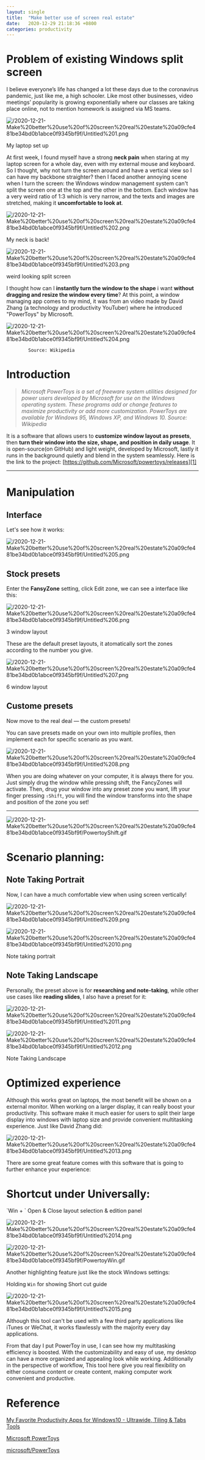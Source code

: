 ```yaml
---
layout: single
title:  "Make better use of screen real estate"
date:   2020-12-29 21:18:36 +0800
categories: productivity
---
```


# Problem of existing Windows split screen

I believe everyone’s life has changed a lot these days due to the coronavirus pandemic, just like me, a high schooler. Like most other businesses, video meetings’ popularity is growing exponentially where our classes are taking place online, not to mention homework is assigned via MS teams.

![/2020-12-21-Make%20better%20use%20of%20screen%20real%20estate%20a09cfe481be34bd0b1abce0f9345bf9f/Untitled%201.png][image-1]

My laptop set up

At first week, I found myself have a strong **neck pain** when staring at my laptop screen for a whole day, even with my external mouse and keyboard. So I thought, why not turn the screen around and have a vertical view so I can have my backbone straighter? then I faced another annoying scene when I turn the screen: the Windows window management system can't split the screen one at the top and the other in the bottom. Each window has a very weird ratio of 1:3 which is very narrow, and the texts and images are stretched, making it **uncomfortable to look at**.  

![/2020-12-21-Make%20better%20use%20of%20screen%20real%20estate%20a09cfe481be34bd0b1abce0f9345bf9f/Untitled%202.png][image-2]

My neck is back!

![/2020-12-21-Make%20better%20use%20of%20screen%20real%20estate%20a09cfe481be34bd0b1abce0f9345bf9f/Untitled%203.png][image-3]

weird looking split screen

I thought how can I **instantly turn the window to the shape** i want **without dragging and resize the window every time**? At this point, a window managing app comes to my mind, it was from an video made by David Zhang (a technology and productivity YouTuber) where he introduced "PowerToys" by Microsoft. 

![/2020-12-21-Make%20better%20use%20of%20screen%20real%20estate%20a09cfe481be34bd0b1abce0f9345bf9f/Untitled%204.png][image-4]

```
        Source: Wikipedia 
```

# Introduction

> *Microsoft PowerToys is a set of freeware system utilities designed for power users developed by Microsoft for use on the Windows operating system. These programs add or change features to maximize productivity or add more customization. PowerToys are available for Windows 95, Windows XP, and Windows 10. Source: Wikipedia*

It is a software that allows users to **customize window layout as presets**, then **turn their window into the size, shape, and position in daily usage**. It is open-source(on GitHub) and light weight, developed by Microsoft, lastly it runs in the background quietly and blend in the system seamlessly. Here is the link to the project: [https://github.com/Microsoft/powertoys/releases][1]

---

# Manipulation

## Interface

Let's see how it works:

![/2020-12-21-Make%20better%20use%20of%20screen%20real%20estate%20a09cfe481be34bd0b1abce0f9345bf9f/Untitled%205.png][image-5]

## Stock presets

Enter the **FansyZone** setting, click Edit zone, we can see a interface like this:

![/2020-12-21-Make%20better%20use%20of%20screen%20real%20estate%20a09cfe481be34bd0b1abce0f9345bf9f/Untitled%206.png][image-6]

3 window layout

These are the default preset layouts, it atomatically sort the zones according to the number you give.

![/2020-12-21-Make%20better%20use%20of%20screen%20real%20estate%20a09cfe481be34bd0b1abce0f9345bf9f/Untitled%207.png][image-7]

6 window layout 

## Custome presets

Now move to the real deal — the custom presets!

You can save presets made on your own into multiple profiles, then implement each for specific scenario as you want. 

![/2020-12-21-Make%20better%20use%20of%20screen%20real%20estate%20a09cfe481be34bd0b1abce0f9345bf9f/Untitled%208.png][image-8]

When you are doing whatever on your computer, it is always there for you. Just simply drug the window while pressing shift, the FancyZones will activate. Then, drug your window into any preset zone you want, lift your finger pressing `⇧Shift`, you will find the window transforms into the shape and position of the zone you set!

---

![/2020-12-21-Make%20better%20use%20of%20screen%20real%20estate%20a09cfe481be34bd0b1abce0f9345bf9f/PowertoyShift.gif][image-9]

# Scenario planning:

## Note Taking Portrait

Now, I can have a much comfortable view when using screen vertically!

![/2020-12-21-Make%20better%20use%20of%20screen%20real%20estate%20a09cfe481be34bd0b1abce0f9345bf9f/Untitled%209.png][image-10]

![/2020-12-21-Make%20better%20use%20of%20screen%20real%20estate%20a09cfe481be34bd0b1abce0f9345bf9f/Untitled%2010.png][image-11]

 Note taking portrait

## Note Taking Landscape

Personally, the preset above is for **researching and note-taking**, while other use cases like **reading slides**, I also have a preset for it:

![/2020-12-21-Make%20better%20use%20of%20screen%20real%20estate%20a09cfe481be34bd0b1abce0f9345bf9f/Untitled%2011.png][image-12]

![/2020-12-21-Make%20better%20use%20of%20screen%20real%20estate%20a09cfe481be34bd0b1abce0f9345bf9f/Untitled%2012.png][image-13]

Note Taking Landscape  

# Optimized experience

Although this works great on laptops, the most benefit will be shown on a external monitor. When working on a larger display, it can really boost your productivity. This software make it much easier for users to split their large display into windows with laptop size and provide convenient multitasking experience. Just like David Zhang did: 

![/2020-12-21-Make%20better%20use%20of%20screen%20real%20estate%20a09cfe481be34bd0b1abce0f9345bf9f/Untitled%2013.png][image-14]

There are some great feature comes with this software that is going to further enhance your experience:

# Shortcut under Universally:

\`Win + 
\`
Open & Close layout selection & edition panel

![/2020-12-21-Make%20better%20use%20of%20screen%20real%20estate%20a09cfe481be34bd0b1abce0f9345bf9f/Untitled%2014.png][image-15]

![/2020-12-21-Make%20better%20use%20of%20screen%20real%20estate%20a09cfe481be34bd0b1abce0f9345bf9f/PowertoyWin.gif][image-16]

Another highlighting feature just like the stock Windows settings:

Holding `Win` for showing Short cut guide 

![/2020-12-21-Make%20better%20use%20of%20screen%20real%20estate%20a09cfe481be34bd0b1abce0f9345bf9f/Untitled%2015.png][image-17]

Although this tool can't be used with a few third party applications like iTunes or WeChat, it works flawlessly with the majority every day applications.

From that day I put PowerToy in use, I can see how my multitasking efficiency is boosted. With the customizability and easy of use, my desktop can  have a more organized and appealing look while working. Additionally in the perspective of workflow, This tool here give you real flexibility on either consume content or create content, making computer work convenient and productive. 

# Reference

[My Favorite Productivity Apps for Windows10 - Ultrawide, Tiling & Tabs Tools][2]

[Microsoft PowerToys][3]

[microsoft/PowerToys][4]

[1]:	https://github.com/Microsoft/powertoys/releases
[2]:	https://youtu.be/4pteCeFXnsw
[3]:	https://en.wikipedia.org/wiki/Microsoft_PowerToys
[4]:	https://github.com/Microsoft/powertoys/releases

[image-1]:	/2020-12-21-Make%20better%20use%20of%20screen%20real%20estate%20a09cfe481be34bd0b1abce0f9345bf9f/Untitled%201.png
[image-2]:	/2020-12-21-Make%20better%20use%20of%20screen%20real%20estate%20a09cfe481be34bd0b1abce0f9345bf9f/Untitled%202.png
[image-3]:	/2020-12-21-Make%20better%20use%20of%20screen%20real%20estate%20a09cfe481be34bd0b1abce0f9345bf9f/Untitled%203.png
[image-4]:	/2020-12-21-Make%20better%20use%20of%20screen%20real%20estate%20a09cfe481be34bd0b1abce0f9345bf9f/Untitled%204.png
[image-5]:	/2020-12-21-Make%20better%20use%20of%20screen%20real%20estate%20a09cfe481be34bd0b1abce0f9345bf9f/Untitled%205.png
[image-6]:	/2020-12-21-Make%20better%20use%20of%20screen%20real%20estate%20a09cfe481be34bd0b1abce0f9345bf9f/Untitled%206.png
[image-7]:	/2020-12-21-Make%20better%20use%20of%20screen%20real%20estate%20a09cfe481be34bd0b1abce0f9345bf9f/Untitled%207.png
[image-8]:	/2020-12-21-Make%20better%20use%20of%20screen%20real%20estate%20a09cfe481be34bd0b1abce0f9345bf9f/Untitled%208.png
[image-9]:	/2020-12-21-Make%20better%20use%20of%20screen%20real%20estate%20a09cfe481be34bd0b1abce0f9345bf9f/PowertoyShift.gif
[image-10]:	/2020-12-21-Make%20better%20use%20of%20screen%20real%20estate%20a09cfe481be34bd0b1abce0f9345bf9f/Untitled%209.png
[image-11]:	/2020-12-21-Make%20better%20use%20of%20screen%20real%20estate%20a09cfe481be34bd0b1abce0f9345bf9f/Untitled%2010.png
[image-12]:	/2020-12-21-Make%20better%20use%20of%20screen%20real%20estate%20a09cfe481be34bd0b1abce0f9345bf9f/Untitled%2011.png
[image-13]:	/2020-12-21-Make%20better%20use%20of%20screen%20real%20estate%20a09cfe481be34bd0b1abce0f9345bf9f/Untitled%2012.png
[image-14]:	/2020-12-21-Make%20better%20use%20of%20screen%20real%20estate%20a09cfe481be34bd0b1abce0f9345bf9f/Untitled%2013.png
[image-15]:	/2020-12-21-Make%20better%20use%20of%20screen%20real%20estate%20a09cfe481be34bd0b1abce0f9345bf9f/Untitled%2014.png
[image-16]:	/2020-12-21-Make%20better%20use%20of%20screen%20real%20estate%20a09cfe481be34bd0b1abce0f9345bf9f/PowertoyWin.gif
[image-17]:	/2020-12-21-Make%20better%20use%20of%20screen%20real%20estate%20a09cfe481be34bd0b1abce0f9345bf9f/Untitled%2015.png
